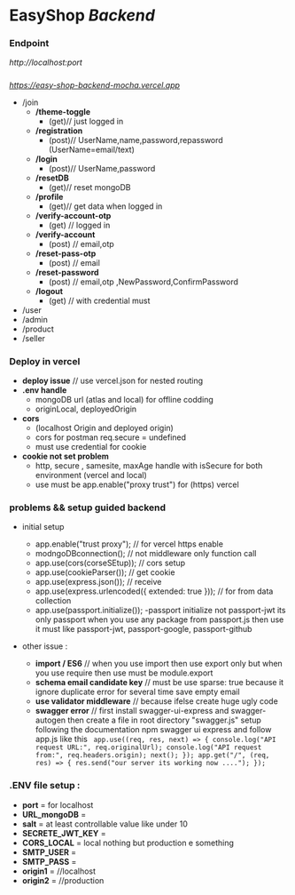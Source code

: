 # **EasyShop** _Backend_

### Endpoint

_http://localhost:port_

#####

_https://easy-shop-backend-mocha.vercel.app_

- /join
  - **/theme-toggle**
    - (get)// just logged in
  - **/registration**
    - (post)// UserName,name,password,repassword (UserName=email/text)
  - **/login**
    - (post)// UserName,password
  - **/resetDB**
    - (get)// reset mongoDB
  - **/profile**
    - (get)// get data when logged in
  - **/verify-account-otp**
    - (get) // logged in
  - **/verify-account**
    - (post) // email,otp
  - **/reset-pass-otp**
    - (post) // email
  - **/reset-password**
    - (post) // email,otp ,NewPassword,ConfirmPassword
  - **/logout**
    - (get) // with credential must
- /user
- /admin
- /product
- /seller

### Deploy in vercel

- **deploy issue** // use vercel.json for nested routing
- **.env handle**
  - mongoDB url (atlas and local) for offline codding
  - originLocal, deployedOrigin
- **cors**
  - (localhost Origin and deployed origin)
  - cors for postman req.secure = undefined
  - must use credential for cookie
- **cookie not set problem**
  - http, secure , samesite, maxAge handle with isSecure for both environment (vercel and local)
  - use must be app.enable("proxy trust") for (https) vercel

### problems && setup guided backend

- initial setup

  - app.enable("trust proxy"); // for vercel https enable
  - modngoDBconnection(); // not middleware only function call
  - app.use(cors(corseSEtup)); // cors setup
  - app.use(cookieParser()); // get cookie
  - app.use(express.json()); // receive
  - app.use(express.urlencoded({ extended: true })); // for from data collection
  - app.use(passport.initialize());
    -passport initialize not passport-jwt its only passport when you use any package from passport.js then use it must like passport-jwt, passport-google, passport-github

- other issue :
  - **import / ES6** // when you use import then use export only but when you use require then use must be module.export
  - **schema email candidate key** // must be use sparse: true because it ignore duplicate error for several time save empty email
  - **use validator middleware** // because ifelse create huge ugly code
  - **swagger error** // first install swagger-ui-express and swagger-autogen then create a file in root directory "swagger.js" setup following the documentation npm swagger ui express and follow app.js like this `  app.use((req, res, next) => {
  console.log("API request URL:", req.originalUrl);
  console.log("API request from:", req.headers.origin);
  next();
});
app.get("/", (req, res) => {
  res.send("our server its working now ....");
});
 `

### .ENV file setup :

- **port** = for localhost
- **URL_mongoDB** =
- **salt** = at least controllable value like under 10
- **SECRETE_JWT_KEY** =
- **CORS_LOCAL** = local nothing but production e something
- **SMTP_USER** =
- **SMTP_PASS** =
- **origin1** = //localhost
- **origin2** = //production
